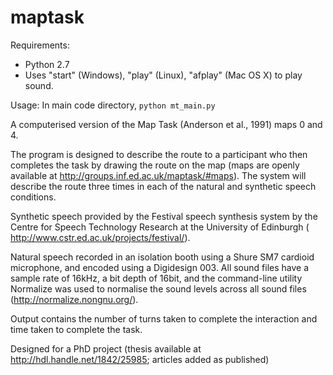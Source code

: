 # maptask

Requirements:

* Python 2.7
* Uses "start" (Windows), "play" (Linux), "afplay" (Mac OS X) to play sound.

Usage: In main code directory, `python mt_main.py`

A computerised version of the Map Task (Anderson et al., 1991) maps 0 and 4.

The program is designed to describe the route to a participant who then completes the task by drawing the route on the map (maps are openly available at http://groups.inf.ed.ac.uk/maptask/#maps). The system will describe the route three times in each of the natural and synthetic speech conditions.

Synthetic speech provided by the Festival speech synthesis system by the Centre for Speech Technology Research at the University of Edinburgh ( http://www.cstr.ed.ac.uk/projects/festival/).

Natural speech  recorded in an isolation booth using a Shure SM7 cardioid microphone, and encoded using a Digidesign 003. All sound files have a sample rate of 16kHz, a bit depth of 16bit, and the command-line utility Normalize was used to normalise the sound levels across all sound files (http://normalize.nongnu.org/).

Output contains the number of turns taken to complete the interaction and time taken to complete the task.

Designed for a PhD project (thesis available at http://hdl.handle.net/1842/25985; articles added as published) 
